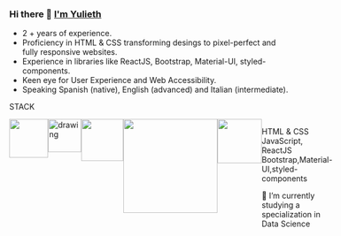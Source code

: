 ### Hi there 👋 [I'm Yulieth](http://www.yulieth.com/)

<!--
**yuliethc/yuliethc** is a ✨ _special_ ✨ repository because its `README.md` (this file) appears on your GitHub profile.

Here are some ideas to get you started:

- 🔭 I’m currently working on ...
- 🌱 I’m currently learning ...
- 👯 I’m looking to collaborate on ...
- 🤔 I’m looking for help with ...
- 💬 Ask me about ...
- 📫 How to reach me: ...
- 😄 Pronouns: ...
- ⚡ Fun fact: ...
-->

- 2 + years of experience.  
- Proficiency in HTML & CSS transforming desings to pixel-perfect and fully responsive websites.
- Experience in libraries like ReactJS, Bootstrap, Material-UI, styled-components.
- Keen eye for User Experience and Web Accessibility.
- Speaking Spanish (native), English (advanced) and Italian (intermediate).

STACK

<div style="display:flex;">
  <img src="" width="70px"style="background-image:url('https://upload.wikimedia.org/wikipedia/commons/thumb/6/61/HTML5_logo_and_wordmark.svg/1024px-HTML5_logo_and_wordmark.svg.png')"/>
  <img src="https://user-images.githubusercontent.com/16939578/174558901-e399febb-eeb9-4c02-81a2-17bd53182677.png" alt="drawing" width="60px"/>
  <img src="https://www.freepnglogos.com/uploads/html5-logo-png/html5-logo-css-logo-png-transparent-svg-vector-bie-supply-9.png" width="76px"/> 
  <img src="https://logos-download.com/wp-content/uploads/2016/09/React_logo_wordmark.png" width="170px"/> 
  <img src="https://brandlogos.net/wp-content/uploads/2021/09/bootstrap-logo.png" width="80px"/> 
<div/>



HTML & CSS
JavaScript, ReactJS 
Bootstrap,Material-UI,styled-components

🌱 I’m currently studying a specialization in Data Science
